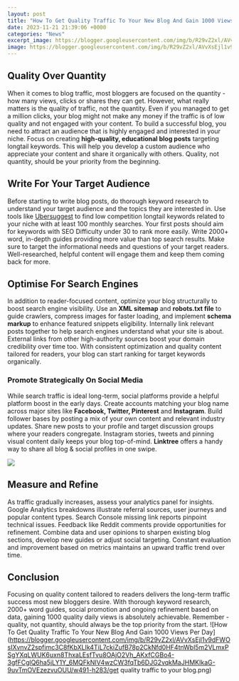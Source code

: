 ```yaml
---
layout: post
title: "How To Get Quality Traffic To Your New Blog And Gain 1000 Views Per Day"
date: 2023-11-21 21:39:06 +0000
categories: "News"
excerpt_image: https://blogger.googleusercontent.com/img/b/R29vZ2xl/AVvXsEjl1v9dFWOsIXvnvZ2spfimc3C8fKbXLIk4TiL7ckiZufB78p2CkNfd0HF4tnWbl5m2VLmxPSgYXqLWUK6uxn8ThxaLEsfTvu8OAjO2Vh_AKxfCGBo4-3gfFCglQ6ha5jLY1Y_6MQFkNIV4wzCW3fqTb6DJG2vqkMaJHMKIkaG-9uvTmOVEzezvuOUU/w491-h283/get quality traffic to your blog.png
image: https://blogger.googleusercontent.com/img/b/R29vZ2xl/AVvXsEjl1v9dFWOsIXvnvZ2spfimc3C8fKbXLIk4TiL7ckiZufB78p2CkNfd0HF4tnWbl5m2VLmxPSgYXqLWUK6uxn8ThxaLEsfTvu8OAjO2Vh_AKxfCGBo4-3gfFCglQ6ha5jLY1Y_6MQFkNIV4wzCW3fqTb6DJG2vqkMaJHMKIkaG-9uvTmOVEzezvuOUU/w491-h283/get quality traffic to your blog.png
---
```


## Quality Over Quantity
When it comes to blog traffic, most bloggers are focused on the quantity - how many views, clicks or shares they can get. However, what really matters is the quality of traffic, not the quantity. Even if you managed to get a million clicks, your blog might not make any money if the traffic is of low quality and not engaged with your content. 
To build a successful blog, you need to attract an audience that is highly engaged and interested in your niche. Focus on creating **high-quality, educational blog posts** targeting longtail keywords. This will help you develop a custom audience who appreciate your content and share it organically with others. Quality, not quantity, should be your priority from the beginning.
## Write For Your Target Audience 
Before starting to write blog posts, do thorough keyword research to understand your target audience and the topics they are interested in. Use tools like [Ubersuggest](https://fistore.mysenprints.com/collection/abdo) to find low competition longtail keywords related to your niche with at least 100 monthly searches. 
Your first posts should aim for keywords with SEO Difficulty under 30 to rank more easily. Write 2000+ word, in-depth guides providing more value than top search results. Make sure to target the informational needs and questions of your target readers. Well-researched, helpful content will engage them and keep them coming back for more.
## Optimise For Search Engines
In addition to reader-focused content, optimize your blog structurally to boost search engine visibility. Use an **XML sitemap** and **robots.txt file** to guide crawlers, compress images for faster loading, and implement **schema markup** to enhance featured snippets eligibility. 
Internally link relevant posts together to help search engines understand what your site is about. External links from other high-authority sources boost your domain credibility over time too. With consistent optimization and quality content tailored for readers, your blog can start ranking for target keywords organically.
### Promote Strategically On Social Media
While search traffic is ideal long-term, social platforms provide a helpful platform boost in the early days. Create accounts matching your blog name across major sites like **Facebook, Twitter, Pinterest** and **Instagram**. 
Build follower bases by posting a mix of your own content and relevant industry updates. Share new posts to your profile and target discussion groups where your readers congregate. Instagram stories, tweets and pinning visual content daily keeps your blog top-of-mind. **Linktree** offers a handy way to share all blog & social profiles in one swipe.

![](https://www.curvearro.com/wp-content/uploads/2022/02/Quality-Traffic-to-your-Blog.jpg)
## Measure and Refine 
As traffic gradually increases, assess your analytics panel for insights. Google Analytics breakdowns illustrate referral sources, user journeys and popular content types. Search Console missing link reports pinpoint technical issues. 
Feedback like Reddit comments provide opportunities for refinement. Combine data and user opinions to sharpen existing blog sections, develop new guides or adjust social targeting. Constant evaluation and improvement based on metrics maintains an upward traffic trend over time.
## Conclusion
Focusing on quality content tailored to readers delivers the long-term traffic success most new bloggers desire. With thorough keyword research, 2000+ word guides, social promotion and ongoing refinement based on data, gaining 1000 quality daily views is absolutely achievable. Remember - quality, not quantity, should always be the top priority from the start.
![How To Get Quality Traffic To Your New Blog And Gain 1000 Views Per Day](https://blogger.googleusercontent.com/img/b/R29vZ2xl/AVvXsEjl1v9dFWOsIXvnvZ2spfimc3C8fKbXLIk4TiL7ckiZufB78p2CkNfd0HF4tnWbl5m2VLmxPSgYXqLWUK6uxn8ThxaLEsfTvu8OAjO2Vh_AKxfCGBo4-3gfFCglQ6ha5jLY1Y_6MQFkNIV4wzCW3fqTb6DJG2vqkMaJHMKIkaG-9uvTmOVEzezvuOUU/w491-h283/get quality traffic to your blog.png)